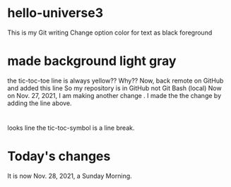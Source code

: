 # hello-universe3
This is my Git writing
Change option color for text as black foreground
# made background light gray
the tic-toc-toe line is always yellow??
Why??
Now, back remote on GitHub
and added this line
So my repository is in GitHub not Git Bash (local)
Now on Nov. 27, 2021, I am making another change .
I made the the change by adding the line above.
# 
looks line the tic-toc-symbol is a line break.
# Today's changes
It is now Nov. 28, 2021, a Sunday Morning.
